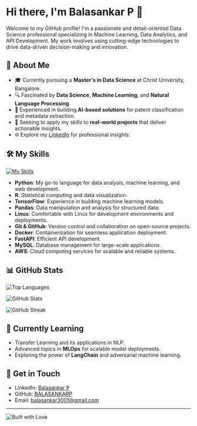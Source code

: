 # Hi there, I'm Balasankar P 👋

Welcome to my GitHub profile! I'm a passionate and detail-oriented Data Science professional specializing in Machine Learning, Data Analytics, and API Development. My work involves using cutting-edge technologies to drive data-driven decision-making and innovation.

## 🚀 About Me

- 🎓 Currently pursuing a **Master's in Data Science** at Christ University, Bangalore.
- 🔍 Fascinated by **Data Science**, **Machine Learning**, and **Natural Language Processing**.
- 🤖 Experienced in building **AI-based solutions** for patent classification and metadata extraction.
- 💼 Seeking to apply my skills to **real-world projects** that deliver actionable insights.
- 🌐 Explore my [LinkedIn](https://www.linkedin.com/in/balasankar-p-715230215) for professional insights.

## 🛠️ My Skills

[![My Skills](https://skillicons.dev/icons?i=py,r,tensorflow,pandas,linux,git,github,docker,fastapi,mysql,aws)](https://www.linkedin.com/in/balasankar-p-715230215)

- **Python**: My go-to language for data analysis, machine learning, and web development.
- **R**: Statistical computing and data visualization.
- **TensorFlow**: Experience in building machine learning models.
- **Pandas**: Data manipulation and analysis for structured data.
- **Linux**: Comfortable with Linux for development environments and deployments.
- **Git & GitHub**: Version control and collaboration on open-source projects.
- **Docker**: Containerization for seamless application deployment.
- **FastAPI**: Efficient API development.
- **MySQL**: Database management for large-scale applications.
- **AWS**: Cloud computing services for scalable and reliable systems.

## 📊 GitHub Stats

<img align="center" src="https://github-readme-stats.vercel.app/api/top-langs?username=BALASANKARP&title_color=ffffff&text_color=c9cacc&icon_color=2b7bbc&bg_color=1d1f21&langs_count=3" alt="Top Languages" />

<p><img align="center" src="https://github-readme-stats.vercel.app/api?username=BALASANKARP&show_icons=true&locale=en&title_color=ffffff&text_color=c9cacc&icon_color=2b7bbc&bg_color=1d1f21" alt="GitHub Stats" /></p>

<img align="center" src="https://github-readme-streak-stats.herokuapp.com/?user=BALASANKARP&theme=dark" alt="GitHub Streak" />

## 🌱 Currently Learning

- Transfer Learning and its applications in NLP.
- Advanced topics in **MLOps** for scalable model deployments.
- Exploring the power of **LangChain** and adversarial machine learning.

## 💬 Get in Touch

- LinkedIn: [Balasankar P](https://www.linkedin.com/in/balasankar-p-715230215)
- GitHub: [BALASANKARP](https://github.com/BALASANKARP)
- Email: [balasankar3001@gmail.com](mailto:balasankar3001@gmail.com)

---

![Built with Love](http://ForTheBadge.com/images/badges/built-with-love.svg)
